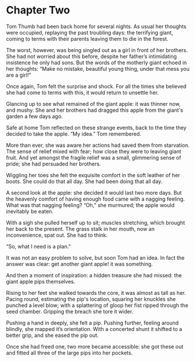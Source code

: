 # Chapter Two

Tom Thumb had been back home for several nights. As usual her thoughts were occupied, replaying the past troubling days: the terrifying giant, coming to terms with their parents leaving them to die in the forest.

The worst, however, was being singled out as a girl in front of her brothers. She had not worried about this before, despite her father’s intimidating insistence he only had sons. But the words of the motherly giant echoed in her thoughts: “Make no mistake, beautiful young thing, under that mess you are a girl!”

Once again, Tom felt the surprise and shock. For all the times she believed she had come to terms with this, it would return to unsettle her.

Glancing up to see what remained of the giant apple: it was thinner now, and mushy. She and her brothers had dragged this apple from the giant's garden a few days ago.

Safe at home Tom reflected on these strange events, back to the time they decided to take the apple. “My idea.” Tom remembered.

More than ever, she was aware her actions had saved them from starvation. The sense of relief mixed with fear; how close they were to leaving giant fruit. And yet amongst the fragile relief was a small, glimmering sense of pride; she had persuaded her brothers.

Wiggling her toes she felt the exquisite comfort in the soft leather of her boots. She could do that all day. She had been doing that all day.

A second look at the apple: she decided it would last two more days. But the heavenly comfort of having enough food came with a nagging feeling. What was that nagging feeling? “Oh,” she murmured; the apple would inevitably be eaten.

With a sigh she pulled herself up to sit; muscles stretching, which brought her back to the present. The grass stalk in her mouth, now an inconvenience, spat out. She had to think.

“So, what I need is a plan.”

It was not an easy problem to solve, but soon Tom had an idea. In fact the answer was clear: get another giant apple! it was something.

And then a moment of inspiration: a hidden treasure she had missed: the giant apple pips themselves.

Rising to her feet she walked towards the core, it was almost as tall as her. Pacing round, estimating the pip's location, squaring her knuckles she punched a level blow; with a splattering of gloop her fist ripped through the seed chamber. Gripping the breach she tore it wider.

Pushing a hand in deeply, she felt a pip. Pushing further, feeling around blindly, she mapped it’s orientation. With a concerted shunt it shifted to a better grip, and she eased the pip out.

Once she had freed one, two more became accessible: she got these out and fitted all three of the large pips into her pockets.
